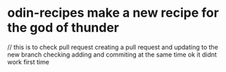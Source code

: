 # odin-recipes make a new recipe for the god of thunder
// this is to check pull request 
creating a pull request and updating to the new branch
checking adding and commiting at the same time
ok it didnt work first time